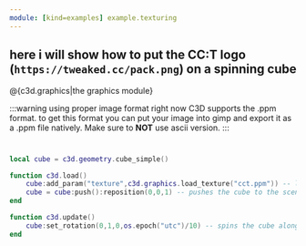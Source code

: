 ```yaml
---
module: [kind=examples] example.texturing
---
```

## here i will show how to put the CC:T logo (`https://tweaked.cc/pack.png`) on a spinning cube
@{c3d.graphics|the graphics module}

:::warning using proper image format
right now C3D supports the .ppm format. to get this format you can put your image into gimp
and export it as a .ppm file natively. Make sure to **NOT** use ascii version.
:::

#

```lua
local cube = c3d.geometry.cube_simple()

function c3d.load()
    cube:add_param("texture",c3d.graphics.load_texture("cct.ppm")) -- loads the texture and adds the texture flag to the cube
    cube = cube:push():reposition(0,0,1) -- pushes the cube to the scene and saves the scene object, also repositions it to the front of the camear
end

function c3d.update()
    cube:set_rotation(0,1,0,os.epoch("utc")/10) -- spins the cube along the y axis
end
```